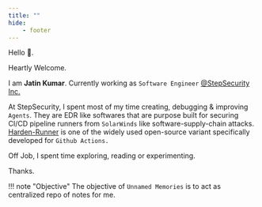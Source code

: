 ```yaml
---
title: ""
hide:
    - footer
---
```



Hello :wave:.

Heartly Welcome.

I am  __Jatin Kumar__.  Currently working as `Software Engineer` [@StepSecurity Inc.](https://www.stepsecurity.io)

At StepSecurity, I spent most of my time creating, debugging & improving `Agents`.
They are EDR like softwares that are purpose built for securing CI/CD pipeline runners from `SolarWinds` like software-supply-chain attacks. [Harden-Runner](https://github.com/step-security/harden-runner) is one of the widely used open-source variant specifically developed for `Github Actions.`

Off Job, I spent time exploring, reading or experimenting.

Thanks.

!!! note "Objective"
    The objective of `Unnamed Memories` is to act as centralized repo of notes for me.


